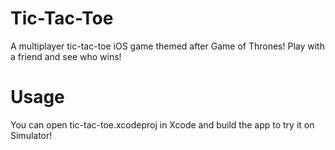 # Tic-Tac-Toe
A multiplayer tic-tac-toe iOS game themed after Game of Thrones! Play with a friend and see who wins!

# Usage
You can open tic-tac-toe.xcodeproj in Xcode and build the app to try it on Simulator!
